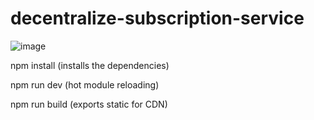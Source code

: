 # decentralize-subscription-service
![image](https://user-images.githubusercontent.com/67427045/174042423-3331429f-a1f7-496d-ae55-f643095a1f00.png)
 
npm install (installs the dependencies)

npm run dev (hot module reloading)

npm run build (exports static for CDN)
